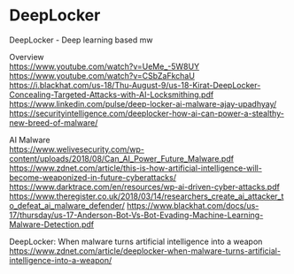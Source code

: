 # DeepLocker
DeepLocker - Deep learning based mw

Overview                                                                                                                     
https://www.youtube.com/watch?v=UeMe_-5W8UY         
https://www.youtube.com/watch?v=CSbZaFkchaU
https://i.blackhat.com/us-18/Thu-August-9/us-18-Kirat-DeepLocker-Concealing-Targeted-Attacks-with-AI-Locksmithing.pdf                  
https://www.linkedin.com/pulse/deep-locker-ai-malware-ajay-upadhyay/                                                             
https://securityintelligence.com/deeplocker-how-ai-can-power-a-stealthy-new-breed-of-malware/       

AI Malware                                                                                                                      
https://www.welivesecurity.com/wp-content/uploads/2018/08/Can_AI_Power_Future_Malware.pdf
https://www.zdnet.com/article/this-is-how-artificial-intelligence-will-become-weaponized-in-future-cyberattacks/
https://www.darktrace.com/en/resources/wp-ai-driven-cyber-attacks.pdf
https://www.theregister.co.uk/2018/03/14/researchers_create_ai_attacker_to_defeat_ai_malware_defender/
https://www.blackhat.com/docs/us-17/thursday/us-17-Anderson-Bot-Vs-Bot-Evading-Machine-Learning-Malware-Detection.pdf


DeepLocker: When malware turns artificial intelligence into a weapon                                                           
https://www.zdnet.com/article/deeplocker-when-malware-turns-artificial-intelligence-into-a-weapon/
